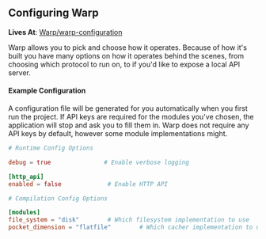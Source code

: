 ## Configuring Warp

**Lives At**: [Warp/warp-configuration](https://github.com/Satellite-im/Warp/tree/main/warp-configuration)

Warp allows you to pick and choose how it operates. Because of how it's built you have many options on how it operates behind the scenes, from choosing which protocol to run on, to if you'd like to expose a local API server.


#### Example Configuration

A configuration file will be generated for you automatically when you first run the project. If API keys are required for the modules you've chosen, the application will stop and ask you to fill them in. Warp does not require any API keys by default, however some module implementations might.

```toml
# Runtime Config Options

debug = true               # Enable verbose logging

[http_api]
enabled = false             # Enable HTTP API

# Compilation Config Options

[modules]
file_system = "disk"        # Which filesystem implementation to use
pocket_dimension = "flatfile"        # Which cacher implementation to use
```